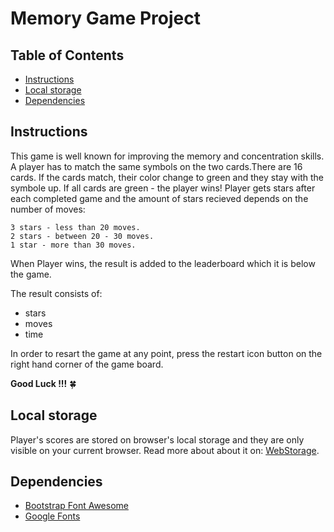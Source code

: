 # Memory Game Project

## Table of Contents

* [Instructions](#instructions)
* [Local storage](#local-storage)
* [Dependencies](#dependencies)


## Instructions

This game is well known for improving the memory and concentration skills. A player has to match the same symbols on the two cards.There are 16 cards. If the cards match, their color change to green and they stay with the symbole up. If all cards are green - the player wins! Player gets stars after each completed game and the amount of stars recieved depends on the number of moves:
```
3 stars - less than 20 moves.
2 stars - between 20 - 30 moves.
1 star - more than 30 moves.
```
When Player wins, the result is added to the leaderboard which it is below the game. 

The result consists of: 
- stars 
- moves
- time

In order to resart the game at any point, press the restart icon button on the right hand corner of the game board. 

**Good Luck !!!**  :four_leaf_clover:

## Local storage

Player's scores are stored on browser's local storage and they are only visible on your current browser.
Read more about about it on: [WebStorage](https://www.w3schools.com/html/html5_webstorage.asp). 

## Dependencies
- [Bootstrap Font Awesome](https://maxcdn.bootstrapcdn.com/font-awesome/4.6.1/css/font-awesome.min.css)
- [Google Fonts](https://fonts.googleapis.com/css?family=Coda)
